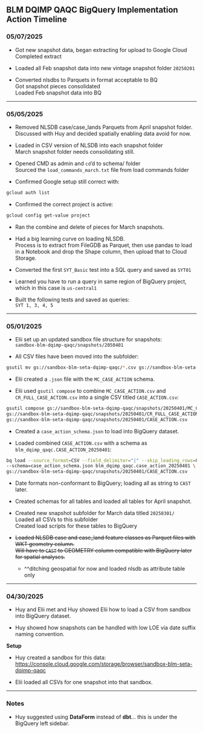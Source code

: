 ## BLM DQIMP QAQC BigQuery Implementation Action Timeline

### 05/07/2025

* Got new snapshot data, began extracting for upload to Google Cloud  
Completed extract

* Loaded all Feb snapshot data into new vintage snapshot folder `20250201`

* Converted nlsdbs to Parquets in format acceptable to BQ  
Got snapshot pieces consolidated  
Loaded Feb snapshot data into BQ

---

### 05/05/2025

* Removed NLSDB case/case_lands Parquets from April snapshot folder. Discussed with Huy and decided spatially enabling data avoid for now.

* Loaded in CSV version of NLSDB into each snapshot folder  
March snapshot folder needs consolidating still.

* Opened CMD as admin and `cd`’d to schema/ folder  
Sourced the `load_commands_march.txt` file from load commands folder

* Confirmed Google setup still correct with:

```bash
gcloud auth list
```

* Confirmed the correct project is active:

```bash
gcloud config get-value project
```

* Ran the combine and delete of pieces for March snapshots.

* Had a big learning curve on loading NLSDB.  
Process is to extract from FileGDB as Parquet, then use pandas to load in a Notebook and drop the Shape column, then upload that to Cloud Storage.

* Converted the first `SYT_Basic` test into a SQL query and saved as `SYT01`

* Learned you have to run a query in same region of BigQuery project, which in this case is `us-central1`

* Built the following tests and saved as queries:  
`SYT 1, 3, 4, 5`

---

### 05/01/2025

* Elii set up an updated sandbox file structure for snapshots:  
`sandbox-blm-dqimp-qaqc/snapshots/2050401`

* All CSV files have been moved into the subfolder:

```bash
gsutil mv gs://sandbox-blm-seta-dqimp-qaqc/*.csv gs://sandbox-blm-seta-dqimp-qaqc/snapshots/20250401/
```

* Elii created a `.json` file with the `MC_CASE_ACTION` schema.

* Elii used `gsutil compose` to combine `MC_CASE_ACTION.csv` and `CR_FULL_CASE_ACTION.csv` into a single CSV titled `CASE_ACTION.csv`:

```bash
gsutil compose gs://sandbox-blm-seta-dqimp-qaqc/snapshots/20250401/MC_CASE_ACTION.csv \
gs://sandbox-blm-seta-dqimp-qaqc/snapshots/20250401/CR_FULL_CASE_ACTION.csv \
gs://sandbox-blm-seta-dqimp-qaqc/snapshots/20250401/CASE_ACTION.csv
```

* Created a `case_action_schema.json` to load into BigQuery dataset.

* Loaded combined `CASE_ACTION.csv` with a schema as `blm_dqimp_qaqc.CASE_ACTION_20250401`:

```bash
bq load --source_format=CSV --field_delimiter="|" --skip_leading_rows=0 \
--schema=case_action_schema.json blm_dqimp_qaqc.case_action_20250401 \
gs://sandbox-blm-seta-dqimp-qaqc/snapshots/20250401/CASE_ACTION.csv
```

* Date formats non-conformant to BigQuery; loading all as string to `CAST` later.

* Created schemas for all tables and loaded all tables for April snapshot.

* Created new snapshot subfolder for March data titled `20250301/`  
Loaded all CSVs to this subfolder  
Created load scripts for these tables to BigQuery

* ~~Loaded NLSDB case and case_land feature classes as Parquet files with WKT geometry column.  
Will have to `CAST` to GEOMETRY column compatible with BigQuery later for spatial analyses.~~
    * ^^ditching geospatial for now and loaded nlsdb as attribute table only

---

### 04/30/2025

* Huy and Elii met and Huy showed Elii how to load a CSV from sandbox into BigQuery dataset.

* Huy showed how snapshots can be handled with low LOE via date suffix naming convention.

**Setup**

* Huy created a sandbox for this data:  
<https://console.cloud.google.com/storage/browser/sandbox-blm-seta-dqimp-qaqc>

* Elii loaded all CSVs for one snapshot into that sandbox.

---

### Notes

* Huy suggested using **DataForm** instead of **dbt**… this is under the BigQuery left sidebar.